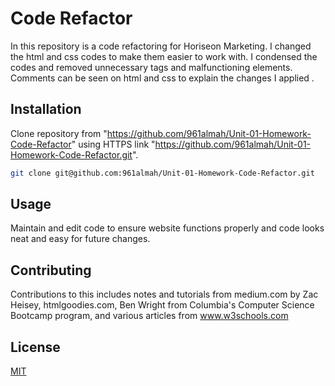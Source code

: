 # Code Refactor

In this repository is a code refactoring for Horiseon Marketing. I changed the html and css codes to make them easier to work with. I condensed the codes and removed unnecessary tags and malfunctioning elements. Comments can be seen on html and css to explain the changes I applied .

## Installation

Clone repository from "https://github.com/961almah/Unit-01-Homework-Code-Refactor" using HTTPS link "https://github.com/961almah/Unit-01-Homework-Code-Refactor.git".

```bash
git clone git@github.com:961almah/Unit-01-Homework-Code-Refactor.git
```

## Usage

Maintain and edit code to ensure website functions properly and code looks neat and easy for future changes.

## Contributing

Contributions to this includes notes and tutorials from medium.com by Zac Heisey, htmlgoodies.com, Ben Wright from Columbia's Computer Science Bootcamp program, and various articles from www.w3schools.com

## License

[MIT](https://choosealicense.com/licenses/mit/)
